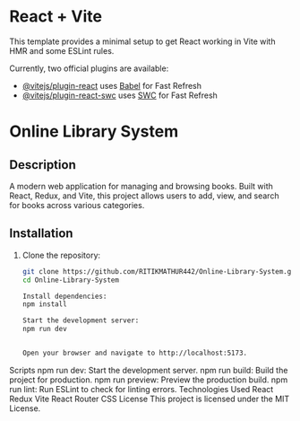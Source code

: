 # React + Vite

This template provides a minimal setup to get React working in Vite with HMR and some ESLint rules.

Currently, two official plugins are available:

- [@vitejs/plugin-react](https://github.com/vitejs/vite-plugin-react/blob/main/packages/plugin-react/README.md) uses [Babel](https://babeljs.io/) for Fast Refresh
- [@vitejs/plugin-react-swc](https://github.com/vitejs/vite-plugin-react-swc) uses [SWC](https://swc.rs/) for Fast Refresh


# Online Library System

## Description
A modern web application for managing and browsing books. Built with React, Redux, and Vite, this project allows users to add, view, and search for books across various categories.

## Installation
1. Clone the repository:
   ```sh
   git clone https://github.com/RITIKMATHUR442/Online-Library-System.git
   cd Online-Library-System

   Install dependencies:
   npm install

   Start the development server:
   npm run dev


   Open your browser and navigate to http://localhost:5173.

Scripts
npm run dev: Start the development server.
npm run build: Build the project for production.
npm run preview: Preview the production build.
npm run lint: Run ESLint to check for linting errors.
Technologies Used
React
Redux
Vite
React Router
CSS
License
This project is licensed under the MIT License.